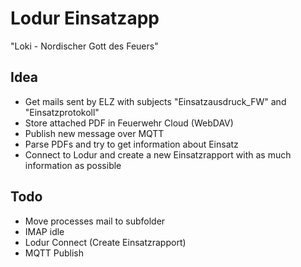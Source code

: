 # Lodur Einsatzapp

"Loki - Nordischer Gott des Feuers"

## Idea

* Get mails sent by ELZ with subjects
  "Einsatzausdruck_FW" and "Einsatzprotokoll"
* Store attached PDF in Feuerwehr Cloud (WebDAV)
* Publish new message over MQTT
* Parse PDFs and try to get information about Einsatz
* Connect to Lodur and create a new Einsatzrapport with
  as much information as possible

## Todo

* Move processes mail to subfolder
* IMAP idle
* Lodur Connect (Create Einsatzrapport)
* MQTT Publish